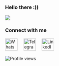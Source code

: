 ### Hello there :))
![](https://raw.githubusercontent.com/Schweinepriester/Schweinepriester/master/MeagerHardtofindAlbertosaurus-size_restricted.gif)  

### Connect with me
<a href="https://wa.me/213672650550"><img src="https://img.icons8.com/color/48/000000/whatsapp.png" alt="WhatsApp" width="40" height="40"/></a> &nbsp;&nbsp;&nbsp; <a href="https://t.me/thabeeet"><img src="https://img.icons8.com/color/48/000000/telegram-app.png" alt="Telegram" width="40" height="40"/></a> &nbsp;&nbsp;&nbsp; <a href="https://www.linkedin.com/in/thabet-charef-khodja-97ab03347"><img src="https://img.icons8.com/color/48/000000/linkedin.png" alt="LinkedIn" width="40" height="40"/></a>

![Profile views](https://komarev.com/ghpvc/?username=thabet1thabet1&color=blue&style=flat-square)
